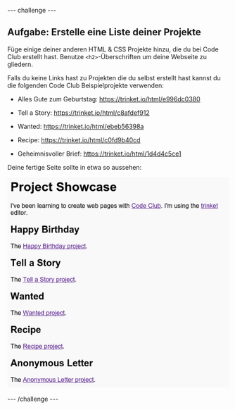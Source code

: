 \--- challenge \---

## Aufgabe: Erstelle eine Liste deiner Projekte

Füge einige deiner anderen HTML & CSS Projekte hinzu, die du bei Code Club erstellt hast. Benutze `<h2>`-Überschriften um deine Webseite zu gliedern.

Falls du keine Links hast zu Projekten die du selbst erstellt hast kannst du die folgenden Code Club Beispielprojekte verwenden:

+ Alles Gute zum Geburtstag: <https://trinket.io/html/e996dc0380>

+ Tell a Story: <https://trinket.io/html/c8afdef912>

+ Wanted: <https://trinket.io/html/ebeb56398a>

+ Recipe: <https://trinket.io/html/c0fd9b40cd>

+ Geheimnisvoller Brief: <https://trinket.io/html/1d4d4c5ce1>

Deine fertige Seite sollte in etwa so aussehen:

![Screenshot](images/showcase-h2-projects.png)

\--- /challenge \---